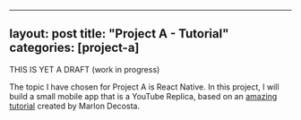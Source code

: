 
---
layout: post
title:  "Project A - Tutorial"
categories: [project-a]
---

THIS IS YET A DRAFT (work in progress)

The topic I have chosen for Project A is React Native. In this project, I will build a small mobile app that is a YouTube Replica, based on an [amazing tutorial](https://medium.com/react-native-training/react-native-youtube-replica-f378200d91f0) created by Marlon Decosta.

